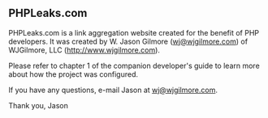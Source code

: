 ## PHPLeaks.com

PHPLeaks.com is a link aggregation website created for the benefit of PHP developers. It was created by W. Jason Gilmore (wj@wjgilmore.com) of WJGilmore, LLC (http://www.wjgilmore.com).

Please refer to chapter 1 of the companion developer's guide to learn more about how the project was configured.

If you have any questions, e-mail Jason at wj@wjgilmore.com.

Thank you,
Jason


